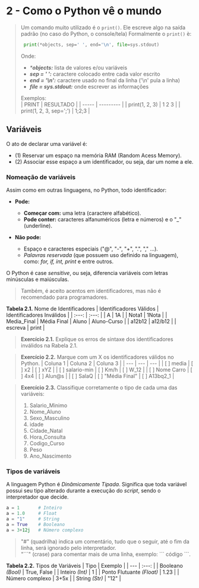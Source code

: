 # 2 - Como o Python vê o mundo

> Um comando muito utilizado é o `print()`. Ele escreve algo na saída padrão (no caso do Python, o console/tela)
> Formalmente o `print()` è:
> 
>  ```py
>   print(*objects, sep=' ', end='\n', file=sys.stdout)
>  ```
>  Onde:
> - _***objects:**_ lista de valores e/ou variáveis
> - _**sep = ' ':**_ caractere colocado entre cada valor escrito
> - _**end = '\n':**_ caractere usado no final da linha ('\n' pula a linha)
> - _**file = sys.stdout:**_ onde escrever as informações
>  
> Exemplos:  
> | PRINT | RESULTADO |
> | ----- | --------- |
> | print(1, 2, 3) | 1 2 3 |
> | print(1, 2, 3, sep=';') | 1;2;3 |

## Variáveis

O ato de declarar uma variável é: 
- (1) Reservar um espaço na memória RAM (Random Acess Memory).
- (2) Associar esse espaço a um identificador, ou seja, dar um nome a ele.

### Nomeação de variáveis
Assim como em outras linguagens, no Python, todo identificador:
- **Pode:**
  - **Começar com:** uma letra (caractere alfabético).
  - **Pode conter:** caracteres alfanuméricos (letra e números) e o "_" (underline).
  
- **Não pode:**
  - Espaço e caracteres especiais ("@", "-", "+", ".", "," ...).
  - _Palavras reservada_ (que possuem uso definido na linguagem), como: _for, if, int, print_ e entre outros.

O Python é case _sensitive_, ou seja, diferencia variáveis com letras minúsculas e maiúsculas. 
> Também, é aceito acentos em identificadores, mas não é recomendado para programadores.

**Tabela 2.1.** Nome de Identificadores
| Identificadores Válidos | Identificadores Inválidos |
| :---: | :---: |
| A | 1A |
| Nota1 | 1Nota |
| Media_Final | Média Final
| Aluno | Aluno-Curso |
| a12b12 | a12/b12 |
| escreva | print |

> **Exercício 2.1.** Explique os erros de sintaxe dos identificadores inválidos na Rabela 2.1.

> **Exercício 2.2.** Marque com um X os identificadores válidos no Python.
> | Coluna 1 | Coluna 2 | Coluna 3 |
> | --- | --- | --- |
> | [ ] media | [ ] x2 | [ ] xYZ |
> | [ ] salario-min | [ ] Km/h | [ ] W_12 |
> | [ ] Nome Carro | [ ] 4x4 | [ ] Alun@s |
> | [ ] SalaQ | [ ] "Média Final" | [ ] A13bq2_1 |

> **Exercício 2.3.** Classifique corretamente o tipo de cada uma das variáveis:
> 1. Salario_Minimo
> 2. Nome_Aluno
> 3. Sexo_Masculino
> 4. idade
> 5. Cidade_Natal
> 6. Hora_Consulta
> 7. Codigo_Curso
> 8. Peso
> 9. Ano_Nascimento

### Tipos de variáveis
A linguagem Python é _Dinâmicamente Tipada_. Significa que toda variável possui seu tipo alterado durante a execução do _script_, sendo o interpretador que decide.
```py
a = 1       # Inteiro
a = 1.0     # Float
a = "1"     # String
a = True    # Booleano
a = 3+12j   # Número complexo
```
> "#" (quadrilha) indica um comentário, tudo que o seguir, até o fim da linha, será ignorado pelo interpretador.  
> "\```" (crase) para comentar mais de uma linha, exemplo: \``` código ```.

**Tabela 2.2.** Tipos de Variáveis
| Tipo | Exemplo |
| --- | :---: |
| Booleano _(Bool)_ | True, False |
| Inteiro _(Int)_ | 1 |
| Ponto Flutuante _(Float)_ | 1.23 |
| Número complexo | 3+5x |
| String _(Str)_ | "12" |

